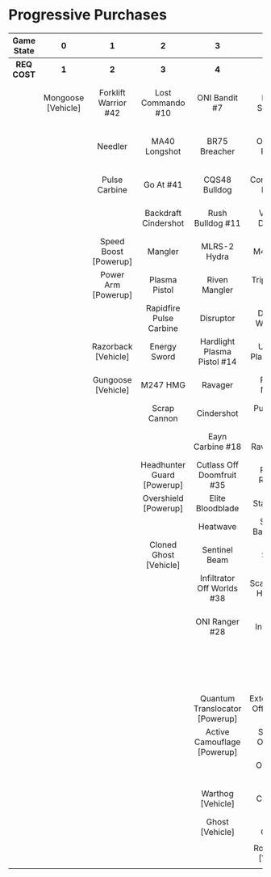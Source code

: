 # Progressive Purchases

| **Game State** |       **0**        |         **1**         |           **2**            |             **3**              |              **4**              |            **5**            |          **6**           |                            |                       |
| :------------: | :----------------: | :-------------------: | :------------------------: | :----------------------------: | :-----------------------------: | :-------------------------: | :----------------------: | :------------------------: | :-------------------: |
|  **REQ COST**  |       **1**        |         **2**         |           **3**            |             **4**              |              **5**              |            **6**            |          **7**           |           **8**            |         **9**         |
|                | Mongoose [Vehicle] | Forklift Warrior #42  |     Lost Commando #10      |         ONI Bandit #7          |        Key Off Speed #2         |      Striker Sidekick       |    Banished Bandit #8    |    Guard Off Doisac #40    | Banish Off Balaho #43 |
|                |                    |        Needler        |       MA40 Longshot        |         BR75 Breacher          |       ONI Battle Rifle #6       |       Impact Commando       |      Headhunter #48      | Artifact Off Tremonius #49 |   Scorpion Shot #47   |
|                |                    |     Pulse Carbine     |         Go At #41          |         CQS48 Bulldog          |       Convergence Bulldog       |        Pursuit Hydra        |       Valkyrie #13       |    Stunning Bounty #22     |                       |
|                |                    |                       |    Backdraft Cindershot    |        Rush Bulldog #11        |       Valor Off Dinh #12        |   Knight Off Zeretus #39    |   The Final Token #25    |      Rushdown Hammer       |                       |
|                |                    | Speed Boost [Powerup] |          Mangler           |          MLRS-2 Hydra          |            M41 SPNKr            |         M41 Tracker         |    Calcine Disruptor     |                            |                       |
|                |                    |  Power Arm [Powerup]  |       Plasma Pistol        |         Riven Mangler          |        Triple Threat #23        |       Fuel Rod SPNKr        |  Attack Off Iratus #20   |      Wraith [Vehicle]      |                       |
|                |                    |                       |  Rapidfire Pulse Carbine   |           Disruptor            |       Decaying World #21        |    Spartan Sandwich #32     |   Stalker Rifle Ultra    |     Scorpion [Vehicle]     |                       |
|                |                    |  Razorback [Vehicle]  |        Energy Sword        |  Hardlight Plasma Pistol #14   |      Unbound Plasma Pistol      |       S7 Sniper Rifle       |   Purging Shock Rifle    |                            |                       |
|                |                    |  Gungoose [Vehicle]   |          M247 HMG          |            Ravager             |        Pinpoint Needler         |   Reward Off Hyperius #46   |    Doom Off Reach #30    |                            |                       |
|                |                    |                       |        Scrap Cannon        |           Cindershot           |         Pulse Wave #16          |     S7 Flexfire Sniper      | Sentry Off Writh Kul #34 |                            |                       |
|                |                    |                       |                            |        Eayn Carbine #18        |       Zealot Ravager #19        |    Arcane Sentinel Beam     |    Diminsher of Hope     |                            |                       |
|                |                    |                       | Headhunter Guard [Powerup] |   Cutlass Off Doomfruit #35    |         Ravager Rebound         |    Phantom Assassin #26     | Exterminating Hazard #15 |                            |                       |
|                |                    |                       |    Overshield [Powerup]    |        Elite Bloodblade        |          Stalker Rifle          |       Gravity Hammer        |                          |                            |                       |
|                |                    |                       |                            |            Heatwave            |      Shot Off Barroth #17       |         Shock Rifle         |      Wasp [Vehicle]      |                            |                       |
|                |                    |                       |   Cloned Ghost [Vehicle]   |         Sentinel Beam          |             Skewer              |      Scout Skewer #27       |    Banshee [Vehicle]     |                            |                       |
|                |                    |                       |                            |   Infiltrator Off Worlds #38   |      Scatterbound Heatwave      |       Volatile Skewer       |                          |                            |                       |
|                |                    |                       |                            |         ONI Ranger #28         |     Broken Installation #44     | Power Off Jega Rdomnai #36  |                          |                            |                       |
|                |                    |                       |                            |                                |      Duelist Energy Sword       | Defender off Sanghelios #33 |                          |                            |                       |
|                |                    |                       |                            | Quantum Translocator [Powerup] | Extermination Off Infection #24 |                             |                          |                            |                       |
|                |                    |                       |                            |  Active Camouflage [Powerup]   |     Spike Off Ordo 'Mal #37     |   Health Steal [Powerup]    |                          |                            |                       |
|                |                    |                       |                            |                                |         ONI Turret #29          |                             |                          |                            |                       |
|                |                    |                       |                            |       Warthog [Vehicle]        |        The Champion #31         |  Cloned Banshee [Vehicle]   |                          |                            |                       |
|                |                    |                       |                            |        Ghost [Vehicle]         |          Plasma Cannon          |                             |                          |                            |                       |
|                |                    |                       |                            |                                |                                 |                             |                          |                            |                       |
|                |                    |                       |                            |                                |      Rocket Hog [Vehicle]       |                             |                          |                            |                       |
|                |                    |                       |                            |                                |                                 |                             |                          |                            |                       |
